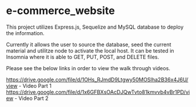 # e-commerce_website
This project utilizes Express.js, Sequelize and MySQL database to deploy the information.

Currently it allows the user to source the database, seed the current material and utilitze node to activate the local host. It can be tested in Insomnia where it is able to GET, PUT, POST, and DELETE files. 

Please see the below links in order to view the walk through videos.

https://drive.google.com/file/d/1OHs_RJmdD9Ltgwy50MOSlha2B36x4J6U/view - Video Part 1
https://drive.google.com/file/d/1x6GFBXsOAcDJQwTvto81kmvvb4vBr1PD/view - Video Part 2

